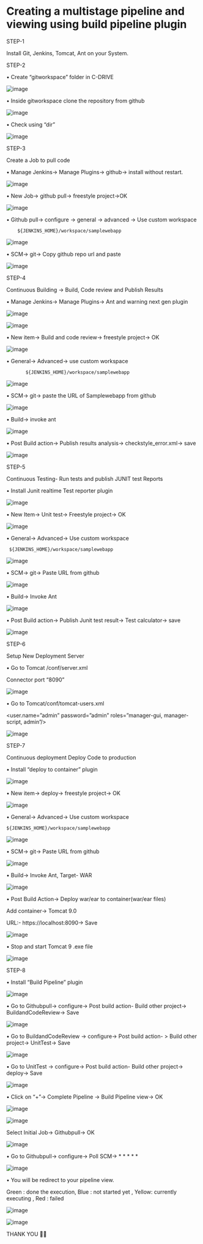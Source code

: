 # Creating a multistage pipeline and viewing using build pipeline plugin

STEP-1

Install Git, Jenkins, Tomcat, Ant on your System.

STEP-2

•	Create “gitworkspace” folder in C-DRIVE

![image](https://user-images.githubusercontent.com/47205003/120800119-38c50b00-c55d-11eb-888a-03bb39ecccff.png)

•	Inside gitworkspace clone the repository from github

![image](https://user-images.githubusercontent.com/47205003/120800309-690ca980-c55d-11eb-826e-c18bf287f9dd.png)
 
•	Check using “dir”

![image](https://user-images.githubusercontent.com/47205003/120800351-73c73e80-c55d-11eb-84e1-3e69f1ce4782.png)

STEP-3

Create a Job to pull code

•	Manage Jenkins-> Manage Plugins-> github-> install without restart.

![image](https://user-images.githubusercontent.com/47205003/120800426-8d688600-c55d-11eb-967c-4f6207bb12fd.png)

•	New Job-> github pull-> freestyle project->OK

![image](https://user-images.githubusercontent.com/47205003/120800456-99544800-c55d-11eb-9676-ab11e2020d68.png)

•	Github pull-> configure -> general -> advanced -> Use custom workspace

        ${JENKINS_HOME}/workspace/samplewebapp
        
![image](https://user-images.githubusercontent.com/47205003/120800500-a6713700-c55d-11eb-8b57-7711ee6dc957.png)

•	SCM-> git-> Copy github repo url and paste

![image](https://user-images.githubusercontent.com/47205003/120800570-bab53400-c55d-11eb-9b81-c74f805cb36f.png)

STEP-4

Continuous Building -> Build, Code review and Publish Results

•	Manage Jenkins-> Manage Plugins-> Ant and  warning next gen plugin

![image](https://user-images.githubusercontent.com/47205003/120800640-ca347d00-c55d-11eb-9d15-ee177b47cb0d.png)

![image](https://user-images.githubusercontent.com/47205003/120800860-1089dc00-c55e-11eb-8bb9-8feac02cac57.png)

•	New item-> Build and code review-> freestyle project-> OK

![image](https://user-images.githubusercontent.com/47205003/120800893-197aad80-c55e-11eb-85a9-bf9806dd5a38.png)

•	General->  Advanced-> use custom workspace

           ${JENKINS_HOME}/workspace/samplewebapp
 
 ![image](https://user-images.githubusercontent.com/47205003/120801122-66f71a80-c55e-11eb-8949-a24bb01226a5.png)
 
•	SCM-> git-> paste the URL of Samplewebapp from github

![image](https://user-images.githubusercontent.com/47205003/120801190-7b3b1780-c55e-11eb-8e20-afb2f2f8ef9b.png)

•	Build-> invoke ant

![image](https://user-images.githubusercontent.com/47205003/120801283-99a11300-c55e-11eb-95f2-a48e270471e4.png)

•	Post Build action-> Publish results analysis-> checkstyle_error.xml-> save

![image](https://user-images.githubusercontent.com/47205003/120801310-a45ba800-c55e-11eb-8dff-8af0c9171f29.png)

STEP-5

Continuous Testing- Run tests and publish JUNIT test Reports

•	Install Junit realtime Test reporter plugin

![image](https://user-images.githubusercontent.com/47205003/120801367-b3daf100-c55e-11eb-85d9-c5289a13d872.png)

•	New Item-> Unit test-> Freestyle project-> OK

![image](https://user-images.githubusercontent.com/47205003/120801422-c0f7e000-c55e-11eb-88ff-ea8d06630470.png)

•	General-> Advanced-> Use custom workspace

     ${JENKINS_HOME}/workspace/samplewebapp
     
 ![image](https://user-images.githubusercontent.com/47205003/120801452-cead6580-c55e-11eb-8286-22f25aee04ac.png)

•	SCM-> git-> Paste URL from github

![image](https://user-images.githubusercontent.com/47205003/120801488-d8cf6400-c55e-11eb-9d90-4c6462ee91a6.png)

•	Build-> Invoke Ant

![image](https://user-images.githubusercontent.com/47205003/120801511-e1279f00-c55e-11eb-8e9f-93f3c9d899b1.png)

•	Post Build action-> Publish Junit test result-> Test calculator-> save

![image](https://user-images.githubusercontent.com/47205003/120801564-f00e5180-c55e-11eb-92ab-4cc98a1cea13.png)

STEP-6

 Setup New Deployment Server
 
•	Go to Tomcat /conf/server.xml

Connector port “8090”

![image](https://user-images.githubusercontent.com/47205003/120801623-04eae500-c55f-11eb-83fc-4668c2662a32.png)

•	Go to Tomcat/conf/tomcat-users.xml

<user.name=”admin” password=”admin” roles=”manager-gui, manager-script, admin”/>

![image](https://user-images.githubusercontent.com/47205003/120801666-13390100-c55f-11eb-890b-5703869eaf81.png)

STEP-7

Continuous deployment Deploy Code to production 

•	Install “deploy to container” plugin

![image](https://user-images.githubusercontent.com/47205003/120801715-25b33a80-c55f-11eb-963e-089c40c27264.png)

•	New item-> deploy-> freestyle project-> OK

![image](https://user-images.githubusercontent.com/47205003/120801757-32379300-c55f-11eb-9061-a0e97e41abff.png)

•	General-> Advanced-> Use custom workspace

    ${JENKINS_HOME}/workspace/samplewebapp

![image](https://user-images.githubusercontent.com/47205003/120801788-4085af00-c55f-11eb-9502-32a06ab6e7cf.png)

•	SCM-> git-> Paste URL from github

![image](https://user-images.githubusercontent.com/47205003/120801802-47142680-c55f-11eb-93ca-5d316c81de3c.png)

•	Build-> Invoke Ant, Target- WAR

![image](https://user-images.githubusercontent.com/47205003/120801827-51cebb80-c55f-11eb-95c9-c4acda611b11.png)

•	Post Build Action-> Deploy war/ear to container(war/ear files)

Add container-> Tomcat 9.0

URL:- https://localhost:8090-> Save

![image](https://user-images.githubusercontent.com/47205003/120801864-5c895080-c55f-11eb-804a-be5c5e8e283f.png)

•	Stop and start Tomcat 9 .exe file

![image](https://user-images.githubusercontent.com/47205003/120801888-6448f500-c55f-11eb-9396-ac07be3bb928.png)

STEP-8

•	Install “Build Pipeline” plugin

![image](https://user-images.githubusercontent.com/47205003/120801914-6f038a00-c55f-11eb-8b17-d8d5dbe784f2.png)

•	Go to Githubpull-> configure-> Post build action- Build other project-> BuildandCodeReview-> Save

![image](https://user-images.githubusercontent.com/47205003/120801950-79258880-c55f-11eb-932a-cd11e5978837.png)

•	Go to BuildandCodeReview -> configure-> Post build action- > Build other project-> UnitTest-> Save

![image](https://user-images.githubusercontent.com/47205003/120801976-82165a00-c55f-11eb-8440-55920f550a2c.png)

•	Go to UnitTest -> configure-> Post build action- Build other project-> deploy-> Save

![image](https://user-images.githubusercontent.com/47205003/120802011-8d698580-c55f-11eb-9f5c-85f2bb82d7b4.png)

•	Click on “+”->  Complete Pipeline -> Build Pipeline view-> OK

![image](https://user-images.githubusercontent.com/47205003/120802083-a40fdc80-c55f-11eb-8f93-b99f78044344.png)

![image](https://user-images.githubusercontent.com/47205003/120802100-aa9e5400-c55f-11eb-934f-fc5e307008d0.png)

Select Initial Job-> Githubpull-> OK

![image](https://user-images.githubusercontent.com/47205003/120802146-b8ec7000-c55f-11eb-82bb-2b0846dd634a.png)

•	Go to Githubpull-> configure-> Poll SCM-> * * * * *

![image](https://user-images.githubusercontent.com/47205003/120802193-c6095f00-c55f-11eb-9f33-f7b0854caf14.png)

•	You will be redirect to your pipeline view.

Green : done the execution, Blue : not started yet , Yellow: currently executing , Red : failed

![image](https://user-images.githubusercontent.com/47205003/120802336-f5b86700-c55f-11eb-85f4-1b60265e3a39.png)

![image](https://user-images.githubusercontent.com/47205003/120802355-f9e48480-c55f-11eb-979d-32dcafc4d75b.png)

THANK YOU 🎇🎇
